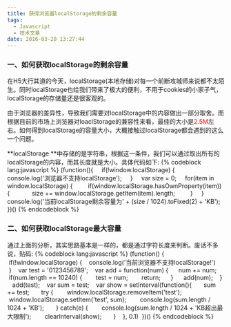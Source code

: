 ```yaml
---
title: 获得浏览器localStorage的剩余容量
tags:
  - Javascript
  - 技术文章
date: 2016-03-20 13:27:44
---
```


### 一、如何获取localStorage的剩余容量

在H5大行其道的今天，localStorage(本地存储)对每一个前断攻城师来说都不太陌生。同时localStorage也给我们带来了极大的便利，不用于cookies的小家子气，localStorage的存储量还是很客观的。<!--more-->

由于浏览器的差异性，导致我们需要对localStorage中的内容做出一部分取舍。而根据目前的市场上浏览器对loaclStorage的兼容性来看，最佳的大小是<span style="color: #ff0000;">2.5M</span>左右。如何得到localStorage的容量大小，大概接触过localStorage都会遇到的这么一个问题。

**localStorage **中存储的是字符串，根据这一条件，我们可以通过取出所有的localStorage的内容，而其长度就是大小。具体代码如下:
{% codeblock lang:javascript %}
(function(){
     if(!window.localStorage) {
         console.log('浏览器不支持localStorage');
     }
     var size = 0;
     for(item in window.localStorage) {
         if(window.localStorage.hasOwnProperty(item)) {
             size += window.localStorage.getItem(item).length;
         }
     }
     console.log('当前localStorage剩余容量为' + (size / 1024).toFixed(2) + 'KB');
 })()
  {% endcodeblock %}

### 二、如何获取localStorage最大容量

通过上面的分析，其实思路基本是一样的，都是通过字符长度来判断。废话不多说，贴码:
{% codeblock lang:javascript %}
(function() {
    if(!window.localStorage) {
    console.log('当前浏览器不支持localStorage!')
    }    var test = '0123456789';
    var add = function(num) {
      num += num;
      if(num.length == 10240) {
        test = num;
        return;
      }
      add(num);
    }
    add(test);
    var sum = test;
    var show = setInterval(function(){
       sum += test;
       try {
        window.localStorage.removeItem('test');
        window.localStorage.setItem('test', sum);
        console.log(sum.length / 1024 + 'KB');
       } catch(e) {
        console.log(sum.length / 1024 + 'KB超出最大限制');
        clearInterval(show);
       }
    }, 0.1)
  })()
 {% endcodeblock %}